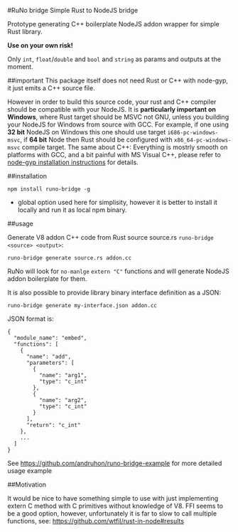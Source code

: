 #RuNo bridge Simple Rust to NodeJS bridge

Prototype generating C++ boilerplate NodeJS addon wrapper for simple Rust library.

**Use on your own risk!**

Only `int`, `float`/`double` and `bool` and `string` as params and outputs at the moment.

##important
This package itself does not need Rust or C++ with node-gyp, it just emits a C++ source file.

However in order to build this source code, your rust and C++ compiler should be compatible with your NodeJS. It is **particularly important on Windows**, where Rust target should be MSVC not GNU, unless you building your NodeJS for Windows from source with GCC. For example, if one using **32 bit** NodeJS on Windows this one should use target `i686-pc-windows-msvc`, if **64 bit** Node then Rust should be configured with `x86_64-pc-windows-msvc` compile target. The same about C++: Everything is mostrly smooth on platforms with GCC, and a bit painful with MS Visual C++, please refer to [node-gyp installation instructions](https://github.com/nodejs/node-gyp) for details.

##installation

    npm install runo-bridge -g

* global option used here for simplisity, however it is better to install it locally and run it as local npm binary.

##usage

Generate V8 addon C++ code from Rust source source.rs `runo-bridge <source> <output>`:

    runo-bridge generate source.rs addon.cc

RuNo will look for `no-manlge` `extern "C"` functions and will generate NodeJS addon boilerplate for them.

It is also possible to provide library binary interface definition as a JSON:

    runo-bridge generate my-interface.json addon.cc

JSON format is:

```
{
  "module_name": "embed",
  "functions": [
    {
      "name": "add",
      "parameters": [
        {
          "name": "arg1",
          "type": "c_int"
        },
        {
          "name": "arg2",
          "type": "c_int"
        }
      ],
      "return": "c_int"
    },
    ...
  ]
}
```

See https://github.com/andruhon/runo-bridge-example for more detailed usage example


##Motivation

It would be nice to have something simple to use with just implementing extern C method with C primitives without knowledge of V8. FFI seems to be a good option, however, unfortunately it is far to slow to call multiple functions, see: https://github.com/wtfil/rust-in-node#results
